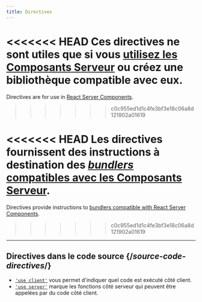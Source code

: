```yaml
---
title: Directives
---
```


<RSC>

<<<<<<< HEAD
Ces directives ne sont utiles que si vous [utilisez les Composants Serveur](/learn/start-a-new-react-project#bleeding-edge-react-frameworks) ou créez une bibliothèque compatible avec eux.
=======
Directives are for use in [React Server Components](/reference/rsc/server-components).
>>>>>>> c0c955ed1d1c4fe3bf3e18c06a8d121902a01619

</RSC>

<Intro>

<<<<<<< HEAD
Les directives fournissent des instructions à destination des [*bundlers* compatibles avec les Composants Serveur](/learn/start-a-new-react-project#bleeding-edge-react-frameworks).
=======
Directives provide instructions to [bundlers compatible with React Server Components](/learn/start-a-new-react-project#full-stack-frameworks).
>>>>>>> c0c955ed1d1c4fe3bf3e18c06a8d121902a01619

</Intro>

---

## Directives dans le code source {/*source-code-directives*/}

* [`'use client'`](/reference/react/use-client) vous permet d'indiquer quel code est exécuté côté client.
* [`'use server'`](/reference/react/use-server) marque les fonctions côté serveur qui peuvent être appelées par du code côté client.
